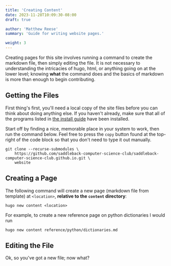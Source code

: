 ```yaml
---
title: 'Creating Content'
date: 2023-11-28T10:09:30-08:00
draft: true

author: 'Matthew Reese'
summary: 'Guide for writing website pages.'

weight: 3
---
```


Creating pages for this site involves running a command to create the markdown file, then simply editing the file. It is not necessary to understanding the intricacies of hugo, html, or anything going on at the lower level; knowing **what** the command does and the basics of markdown is more than enough to begin contributing.

## Getting the Files

First thing's first, you'll need a local copy of the site files before you can think about doing anything else. If you haven't already, make sure that all of the programs listed in [the install guide](./installs) have been installed.

Start off by finding a nice, memorable place in your system to work, then run the command below. Feel free to press the `copy` button found at the top-right of the code block so that you don't need to type it out manually.

```console
git clone --recurse-submodules \
    https://github.com/saddleback-computer-science-club/saddleback-computer-science-club.github.io.git \
    website
```

## Creating a Page

The following command will create a new page (markdown file from template) at `<location>`, **relative to the `content` directory**:

```console
hugo new content <location>
```

For example, to create a new reference page on python dictionaries I would run

```console
hugo new content reference/python/dictionaries.md
```

## Editing the File

Ok, so you've got a new file; now what? 
